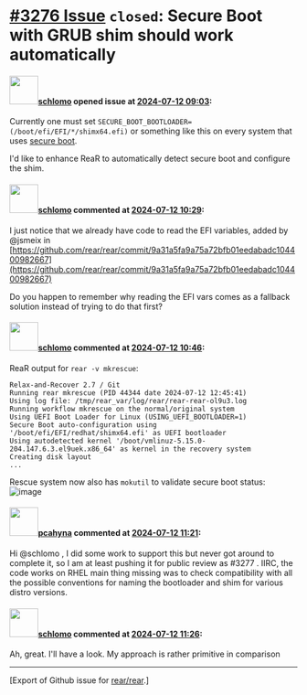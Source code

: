 [\#3276 Issue](https://github.com/rear/rear/issues/3276) `closed`: Secure Boot with GRUB shim should work automatically
=======================================================================================================================

#### <img src="https://avatars.githubusercontent.com/u/101384?v=4" width="50">[schlomo](https://github.com/schlomo) opened issue at [2024-07-12 09:03](https://github.com/rear/rear/issues/3276):

Currently one must set
`SECURE_BOOT_BOOTLOADER=(/boot/efi/EFI/*/shimx64.efi)` or something like
this on every system that uses [secure
boot](https://wiki.debian.org/SecureBoot).

I'd like to enhance ReaR to automatically detect secure boot and
configure the shim.

#### <img src="https://avatars.githubusercontent.com/u/101384?v=4" width="50">[schlomo](https://github.com/schlomo) commented at [2024-07-12 10:29](https://github.com/rear/rear/issues/3276#issuecomment-2225288733):

I just notice that we already have code to read the EFI variables, added
by @jsmeix in
[https://github.com/rear/rear/commit/9a31a5fa9a75a72bfb01eedabadc104400982667](https://github.com/rear/rear/commit/9a31a5fa9a75a72bfb01eedabadc104400982667)

Do you happen to remember why reading the EFI vars comes as a fallback
solution instead of trying to do that first?

#### <img src="https://avatars.githubusercontent.com/u/101384?v=4" width="50">[schlomo](https://github.com/schlomo) commented at [2024-07-12 10:46](https://github.com/rear/rear/issues/3276#issuecomment-2225313366):

ReaR output for `rear -v mkrescue`:

    Relax-and-Recover 2.7 / Git
    Running rear mkrescue (PID 44344 date 2024-07-12 12:45:41)
    Using log file: /tmp/rear_var/log/rear/rear-rear-ol9u3.log
    Running workflow mkrescue on the normal/original system
    Using UEFI Boot Loader for Linux (USING_UEFI_BOOTLOADER=1)
    Secure Boot auto-configuration using '/boot/efi/EFI/redhat/shimx64.efi' as UEFI bootloader
    Using autodetected kernel '/boot/vmlinuz-5.15.0-204.147.6.3.el9uek.x86_64' as kernel in the recovery system
    Creating disk layout
    ...

Rescue system now also has `mokutil` to validate secure boot status:  
![image](https://github.com/user-attachments/assets/4a53db48-0de9-466f-9ab5-b5ccabe3c9d2)

#### <img src="https://avatars.githubusercontent.com/u/26300485?u=9105d243bc9f7ade463a3e52e8dd13fa67837158&v=4" width="50">[pcahyna](https://github.com/pcahyna) commented at [2024-07-12 11:21](https://github.com/rear/rear/issues/3276#issuecomment-2225362800):

Hi @schlomo , I did some work to support this but never got around to
complete it, so I am at least pushing it for public review as \#3277 .
IIRC, the code works on RHEL main thing missing was to check
compatibility with all the possible conventions for naming the
bootloader and shim for various distro versions.

#### <img src="https://avatars.githubusercontent.com/u/101384?v=4" width="50">[schlomo](https://github.com/schlomo) commented at [2024-07-12 11:26](https://github.com/rear/rear/issues/3276#issuecomment-2225370688):

Ah, great. I'll have a look. My approach is rather primitive in
comparison

------------------------------------------------------------------------

\[Export of Github issue for
[rear/rear](https://github.com/rear/rear).\]
